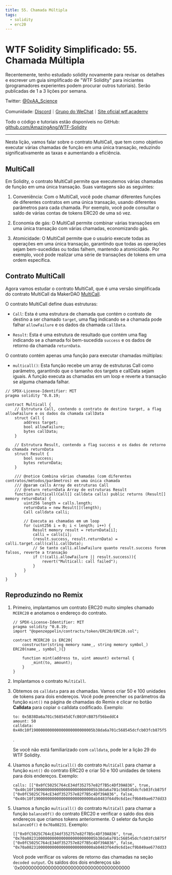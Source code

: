 ```yaml
---
title: 55. Chamada Múltipla
tags:
  - solidity
  - erc20
---
```


# WTF Solidity Simplificado: 55. Chamada Múltipla

Recentemente, tenho estudado solidity novamente para revisar os detalhes e escrever um guia simplificado de "WTF Solidity" para iniciantes (programadores experientes podem procurar outros tutoriais). Serão publicadas de 1 a 3 lições por semana.

Twitter: [@0xAA_Science](https://twitter.com/0xAA_Science)

Comunidade: [Discord](https://discord.gg/5akcruXrsk)｜[Grupo do WeChat](https://docs.google.com/forms/d/e/1FAIpQLSe4KGT8Sh6sJ7hedQRuIYirOoZK_85miz3dw7vA1-YjodgJ-A/viewform?usp=sf_link)｜[Site oficial wtf.academy](https://wtf.academy)

Todo o código e tutoriais estão disponíveis no GitHub: [github.com/AmazingAng/WTF-Solidity](https://github.com/AmazingAng/WTF-Solidity)

-----

Nesta lição, vamos falar sobre o contrato MultiCall, que tem como objetivo executar várias chamadas de função em uma única transação, reduzindo significativamente as taxas e aumentando a eficiência.

## MultiCall

Em Solidity, o contrato MultiCall permite que executemos várias chamadas de função em uma única transação. Suas vantagens são as seguintes:

1. Conveniência: Com o MultiCall, você pode chamar diferentes funções de diferentes contratos em uma única transação, usando diferentes parâmetros para cada chamada. Por exemplo, você pode consultar o saldo de várias contas de tokens ERC20 de uma só vez.

2. Economia de gás: O MultiCall permite combinar várias transações em uma única transação com várias chamadas, economizando gás.

3. Atomicidade: O MultiCall permite que o usuário execute todas as operações em uma única transação, garantindo que todas as operações sejam bem-sucedidas ou todas falhem, mantendo a atomicidade. Por exemplo, você pode realizar uma série de transações de tokens em uma ordem específica.

## Contrato MultiCall

Agora vamos estudar o contrato MultiCall, que é uma versão simplificada do contrato MultiCall da MakerDAO [MultiCall](https://github.com/mds1/multicall/blob/main/src/Multicall3.sol).

O contrato MultiCall define duas estruturas:

- `Call`: Esta é uma estrutura de chamada que contém o contrato de destino a ser chamado `target`, uma flag indicando se a chamada pode falhar `allowFailure` e os dados da chamada `callData`.

- `Result`: Esta é uma estrutura de resultado que contém uma flag indicando se a chamada foi bem-sucedida `success` e os dados de retorno da chamada `returnData`.

O contrato contém apenas uma função para executar chamadas múltiplas:

- `multicall()`: Esta função recebe um array de estruturas Call como parâmetro, garantindo que o tamanho dos targets e callData sejam iguais. A função executa as chamadas em um loop e reverte a transação se alguma chamada falhar.

```solidity
// SPDX-License-Identifier: MIT
pragma solidity ^0.8.19;

contract Multicall {
    // Estrutura Call, contendo o contrato de destino target, a flag allowFailure e os dados da chamada callData
    struct Call {
        address target;
        bool allowFailure;
        bytes callData;
    }

    // Estrutura Result, contendo a flag success e os dados de retorno da chamada returnData
    struct Result {
        bool success;
        bytes returnData;
    }

    /// @notice Combina várias chamadas (com diferentes contratos/métodos/parâmetros) em uma única chamada
    /// @param calls Array de estruturas Call
    /// @return returnData Array de estruturas Result
    function multicall(Call[] calldata calls) public returns (Result[] memory returnData) {
        uint256 length = calls.length;
        returnData = new Result[](length);
        Call calldata calli;
        
        // Executa as chamadas em um loop
        for (uint256 i = 0; i < length; i++) {
            Result memory result = returnData[i];
            calli = calls[i];
            (result.success, result.returnData) = calli.target.call(calli.callData);
            // Se tanto calli.allowFailure quanto result.success forem falsos, reverte a transação
            if (!(calli.allowFailure || result.success)){
                revert("Multicall: call failed");
            }
        }
    }
}
```

## Reproduzindo no Remix

1. Primeiro, implantamos um contrato ERC20 muito simples chamado `MCERC20` e anotamos o endereço do contrato.

    ```solidity
    // SPDX-License-Identifier: MIT
    pragma solidity ^0.8.19;
    import "@openzeppelin/contracts/token/ERC20/ERC20.sol";

    contract MCERC20 is ERC20{
        constructor(string memory name_, string memory symbol_) ERC20(name_, symbol_){}

        function mint(address to, uint amount) external {
            _mint(to, amount);
        }
    }
    ```

2. Implantamos o contrato `MultiCall`.

3. Obtemos os `calldata` para as chamadas. Vamos criar 50 e 100 unidades de tokens para dois endereços. Você pode preencher os parâmetros da função `mint()` na página de chamadas do Remix e clicar no botão **Calldata** para copiar o calldata codificado. Exemplo:

    ```solidity
    to: 0x5B38Da6a701c568545dCfcB03FcB875f56beddC4
    amount: 50
    calldata: 0x40c10f190000000000000000000000005b38da6a701c568545dcfcb03fcb875f56beddc40000000000000000000000000000000000000000000000000000000000000032
    ```

    .[](./img/55-1.png)

    Se você não está familiarizado com `calldata`, pode ler a lição 29 do WTF Solidity.

4. Usamos a função `multicall()` do contrato `MultiCall` para chamar a função `mint()` do contrato ERC20 e criar 50 e 100 unidades de tokens para dois endereços. Exemplo:

    ```solidity
    calls: [["0x0fC5025C764cE34df352757e82f7B5c4Df39A836", true, "0x40c10f190000000000000000000000005b38da6a701c568545dcfcb03fcb875f56beddc40000000000000000000000000000000000000000000000000000000000000032"], ["0x0fC5025C764cE34df352757e82f7B5c4Df39A836", false, "0x40c10f19000000000000000000000000ab8483f64d9c6d1ecf9b849ae677dd3315835cb20000000000000000000000000000000000000000000000000000000000000064"]]
    ```

5. Usamos a função `multicall()` do contrato `MultiCall` para chamar a função `balanceOf()` do contrato ERC20 e verificar o saldo dos dois endereços que criamos tokens anteriormente. O seletor da função `balanceOf()` é `0x70a08231`. Exemplo:

    ```solidity
    [["0x0fC5025C764cE34df352757e82f7B5c4Df39A836", true, "0x70a082310000000000000000000000005b38da6a701c568545dcfcb03fcb875f56beddc4"], ["0x0fC5025C764cE34df352757e82f7B5c4Df39A836", false, "0x70a08231000000000000000000000000ab8483f64d9c6d1ecf9b849ae677dd3315835cb2"]]
    ```

    Você pode verificar os valores de retorno das chamadas na seção `decoded output`. Os saldos dos dois endereços são `0x000000000000000000000000000000000000000

